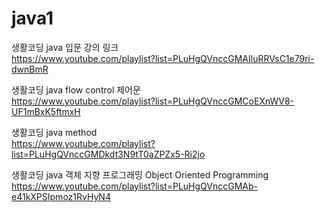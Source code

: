 # java1

생활코딩 java 입문 강의 링크 <br>
https://www.youtube.com/playlist?list=PLuHgQVnccGMAIluRRVsC1e79ri-dwnBmR

생활코딩 java flow control 제어문 <br>
https://www.youtube.com/playlist?list=PLuHgQVnccGMCoEXnWV8-UF1mBxK5ftmxH

생활코딩 java method <br>
https://www.youtube.com/playlist?list=PLuHgQVnccGMDkdt3N9tT0aZPZx5-Ri2jo

생활코딩 java 객체 지향 프로그래밍 Object Oriented Programming <br>
https://www.youtube.com/playlist?list=PLuHgQVnccGMAb-e41kXPSIpmoz1RvHyN4
